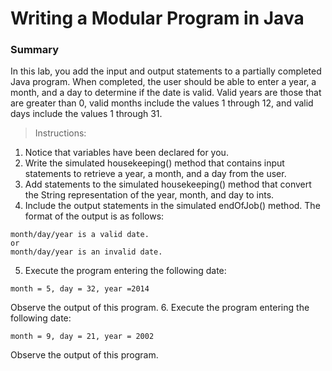 # Writing a Modular Program in Java

### Summary
In this lab, you add the input and output statements to a partially completed Java program. 
When completed, the user should be able to enter a year, a month, 
and a day to determine if the date is valid. 
Valid years are those that are greater than 0, 
valid months include the values 1 through 12, and valid days include the values 1 through 31.

> Instructions:
1. Notice that variables have been declared for you.
2. Write the simulated housekeeping() method that contains input statements to retrieve a year, a month, and a day from the user.
3. Add statements to the simulated housekeeping() method that convert the String representation of the year, month, and day to ints.
4. Include the output statements in the simulated endOfJob() method. The format of the output is as follows:
```
month/day/year is a valid date.
or
month/day/year is an invalid date.
```
5. Execute the program entering the following date:
```
month = 5, day = 32, year =2014
```
Observe the output of this program.
6. Execute the program entering the following date:
```
month = 9, day = 21, year = 2002
```
Observe the output of this program.
